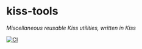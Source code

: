 # kiss-tools
*Miscellaneous reusable Kiss utilities, written in Kiss*

[![CI](https://github.com/kiss-lang/kiss-tools/actions/workflows/test.yml/badge.svg)](https://github.com/kiss-lang/kiss-tools/actions/workflows/test.yml)